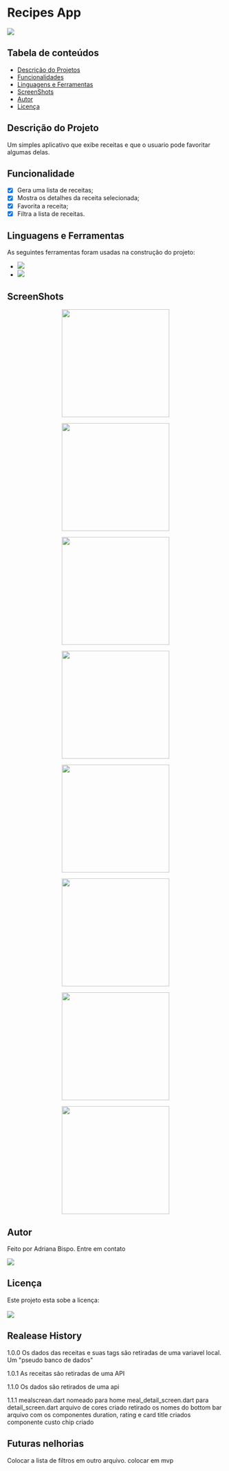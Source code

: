 
<h1>Recipes App</h1>

<img src="http://img.shields.io/static/v1?label=STATUS&message=CONCLUIDO&color=GREEN&style=for-the-badge"/>

<h2 id="sumario">Tabela de conteúdos</h2>
<ul>
    <li><a href="#sobre">Descrição do Projetos</a></li>
    <li><a href="#funcionalidade">Funcionalidades</a></li>
    <li><a href="#linguagem">Linguagens e Ferramentas</a></li>
    <li><a href="#screenshot">ScreenShots</a></li>
    <li><a href='#autor'>Autor</a></li>
    <li><a href=#licenca>Licença</a></li>
</ul>
<!-- final sumario -->

<h2 id='sobre'>Descrição do Projeto</h2>

<p>
 Um simples aplicativo que exibe receitas e que o usuario pode favoritar algumas delas. 
</p>
<!--final sobre -->

<h2 id='funcionalidade'>Funcionalidade</h2>

- [X] Gera uma lista de receitas;
- [X] Mostra os detalhes da receita selecionada;
- [X] Favorita a receita;
- [X] Filtra a lista de receitas.

<!-- final funcionalidades -->
<h2 id='linguagem'>Linguagens e Ferramentas</h2>

<p>
As seguintes ferramentas foram usadas na construção do projeto:
</p>
<ul>
  <li><img src="https://img.shields.io/badge/Dart-0175C2?style=for-the-badge&logo=dart&logoColor=white">
  </li>
  <li><img src="https://img.shields.io/badge/Flutter-02569B?style=for-the-badge&logo=flutter&logoColor=white"></li>
</ul>
<!-- final linguagens -->
<h2 id="screenshot">ScreenShots</h2>
    
<p align="center"> 
  <img src="screenshot/cook_app (1).png" width="250px">
  </p>

<p align="center">
  <img src="screenshot/cook_app (2).png" width="250px"/>
</p>

<p align="center"> 
  <img src="screenshot/cook_app (3).png" width="250px"/>
</p>

<p align="center"> 
  <img src="screenshot/cook_app (4).png" width="250px"/>
</p>

<p align="center"> 
  <img src="screenshot/cook_app (5).png" width="250px"/>
</p>

<p align="center"> 
  <img src="screenshot/cook_app (6).png" width="250px"/>
</p>
<p align="center"> 
  <img src="screenshot/cook_app (7).png" width="250px"/>
</p>
<p align="center"> 
  <img src="screenshot/cook_app (6).png" width="250px"/>
</p>

<h2 id="autor">Autor</h2>

  <p>Feito por Adriana Bispo. Entre em contato</p>
  <a href="mailto:adriana.bispo283@gmail.com"><img src="https://img.shields.io/badge/Gmail-D14836?style=for-the-badge&logo=gmail&logoColor=white" target="_blank"></a>

<h2 id='licenca'>Licença</h2>
<p>Este projeto esta sobe a licença: 
</br></br> <img src="http://img.shields.io/static/v1?label=License&message=MIT&color=green&style=for-the-badge"/>
</p>

## Realease History
 <p>1.0.0  Os dados das receitas e suas tags são retiradas de uma variavel local. Um "pseudo banco de dados"</p>
 <p>1.0.1 As receitas são retiradas de uma API</p>

 1.1.0 Os dados são retirados de uma api

 1.1.1 
  mealscrean.dart nomeado para home
  meal_detail_screen.dart para detail_screen.dart
  arquivo de cores criado
  retirado os nomes do bottom bar
  arquivo com os componentes duration, rating e card title criados
  componente custo chip criado
  

## Futuras nelhorias
 Colocar a lista de filtros em outro arquivo.
 colocar em mvp

